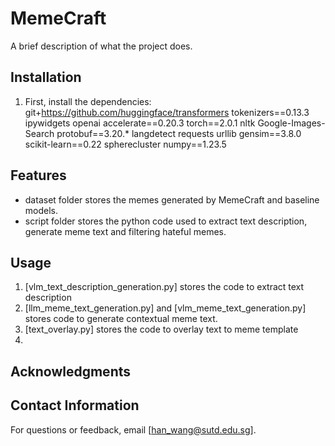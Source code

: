 # MemeCraft

A brief description of what the project does.

## Installation

1. First, install the dependencies:
git+https://github.com/huggingface/transformers
tokenizers==0.13.3
ipywidgets
openai
accelerate==0.20.3 
torch==2.0.1
nltk
Google-Images-Search
protobuf==3.20.*
langdetect
requests urllib
gensim==3.8.0
scikit-learn==0.22
spherecluster
numpy==1.23.5

## Features

- dataset folder stores the memes generated by MemeCraft and baseline models.
- script folder stores the python code used to extract text description, generate meme text and filtering hateful memes.


## Usage
1. [vlm_text_description_generation.py] stores the code to extract text description
2. [llm_meme_text_generation.py] and [vlm_meme_text_generation.py] stores code to generate contextual meme text.
3. [text_overlay.py] stores the code to overlay text to meme template
4. 



## Acknowledgments


## Contact Information
For questions or feedback, email [han_wang@sutd.edu.sg].
